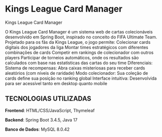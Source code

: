 # Kings League Card Manager

Kings League Card Manager

O Kings League Card Manager é um sistema web de cartas colecionáveis desenvolvido em Spring Boot, inspirado no conceito do FIFA Ultimate Team. 
Projetado para os fãs da Kings League, o jogo permite:
    Colecionar cards digitais dos jogadores da liga
    Montar times estratégicos com diferentes combinações de cards
    Competir em rankings de colecionador com outros players
    Participar de torneios automáticos, onde os resultados são calculados com base nas estatísticas das cartas do seu time 
Diferenciais:
    Sistema de recompensas: Abra caixas misteriosas para receber cards aleatórios (com níveis de raridade)
    Modo colecionador: Sua coleção de cards define sua posição no ranking global
    Interface intuitiva: Desenvolvida para ser acessível tanto em desktop quanto mobile


## TECNOLOGIAS UTILIZADAS
**Frontend**: HTML/CSS/JavaScript, Thymeleaf  

**Backend**: Spring Boot 3.4.5, Java 17

**Banco de Dados**: MySQL 8.0.42
